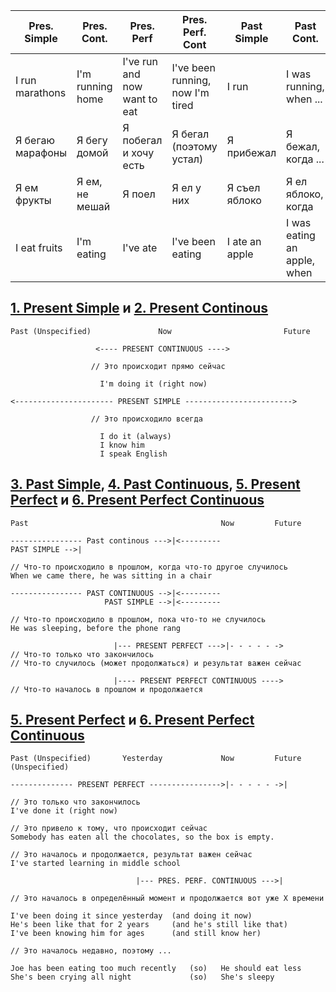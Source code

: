 | Pres. Simple | Pres. Cont. | Pres. Perf | Pres. Perf. Cont | Past Simple | Past Cont. |
| - | - | - | - | - | - |
| I run marathons | I'm running home | I've run and now want to eat | I've been running, now I'm tired | I run | I was running, when ... |
| Я бегаю марафоны | Я бегу домой | Я побегал и хочу есть | Я бегал (поэтому устал) | Я прибежал | Я бежал, когда ... |
| Я ем фрукты | Я ем, не мешай | Я поел | Я ел у них | Я съел яблоко | Я ел яблоко, когда |
| I eat fruits | I'm eating | I've ate | I've been eating | I ate an apple | I was eating an apple, when |


## [1. Present Simple](1.%20Present%20Simple.md) и [2. Present Continous](2.%20Present%20Continous.md) 

```
Past (Unspecified)               Now                         Future

	               <---- PRESENT CONTINUOUS ---->
	               
		          // Это происходит прямо сейчас
		          
					I'm doing it (right now)
			      
<---------------------- PRESENT SIMPLE ------------------------>

			      // Это происходило всегда
			      
				    I do it (always)
					I know him
					I speak English
```

## [3. Past Simple](3.%20Past%20Simple.md), [4. Past Continuous](4.%20Past%20Continuous.md), [5. Present Perfect](5.%20Present%20Perfect.md) и [6. Present Perfect Continuous](6.%20Present%20Perfect%20Continuous.md)

```
Past                                           Now         Future

---------------- Past continous --->|<---------
PAST SIMPLE -->|        

// Что-то происходило в прошлом, когда что-то другое случилось
When we came there, he was sitting in a chair

---------------- PAST CONTINUOUS -->|<---------
					 PAST SIMPLE -->|<--------- 
					 
// Что-то происходило в прошлом, пока что-то не случилось
He was sleeping, before the phone rang

	                   |--- PRESENT PERFECT --->|- - - - - ->
// Что-то только что закончилось
// Что-то случилось (может продолжаться) и результат важен сейчас 

					   |---- PRESENT PERFECT CONTINUOUS ---->
// Что-то началось в прошлом и продолжается
```

## [5. Present Perfect](5.%20Present%20Perfect.md) и [6. Present Perfect Continuous](6.%20Present%20Perfect%20Continuous.md)

```
Past (Unspecified)       Yesterday             Now         Future (Unspecified)

-------------- PRESENT PERFECT ---------------->|- - - - - ->|

// Это только что закончилось
I've done it (right now)

// Это привело к тому, что происходит сейчас
Somebody has eaten all the chocolates, so the box is empty.

// Это началось и продолжается, результат важен сейчас
I've started learning in middle school
							 
							|--- PRES. PERF. CONTINUOUS --->| 
							
// Это началось в определённый момент и продолжается вот уже Х времени

I've been doing it since yesterday  (and doing it now)
He's been like that for 2 years     (and he's still like that)
I've been knowing him for ages      (and still know her)

// Это началось недавно, поэтому ...

Joe has been eating too much recently   (so)   He should eat less
She's been crying all night             (so)   She's sleepy
```